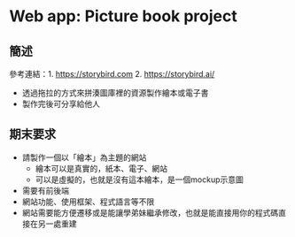 # Web app: Picture book project
## 簡述
參考連結：1. https://storybird.com 2. https://storybird.ai/
* 透過拖拉的方式來拼湊圖庫裡的資源製作繪本或電子書
* 製作完後可分享給他人
## 期末要求
* 請製作一個以「繪本」為主題的網站
    * 繪本可以是真實的，紙本、電子、網站
    * 可以是虛擬的，也就是沒有這本繪本，是一個mockup示意圖
* 需要有前後端
* 網站功能、使用框架、程式語言等不限
* 網站需要能方便遷移或是能讓學弟妹繼承修改，也就是能直接用你的程式碼直接在另一處重建
